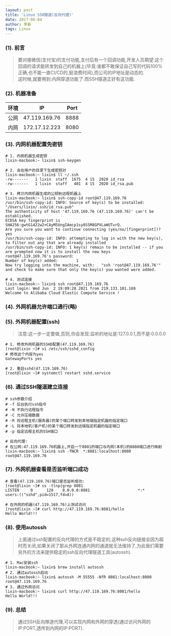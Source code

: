 ```yaml
---
layout: post
title: 'Linux SSH隧道(反向代理)'
date: 2017-06-04
author: 李新
tags: Linux
---
```


### (1). 前言
> 要对接微信(支付宝)的支付功能,支付后有一个回调功能,开发人员期望:这个回调的请求能转发到自己的机器上(毕竟:谁都不敢保证自己写的代码100%正确,也不能一直CI/CD的,挺浪费时间),而公司的IP地址是动态的.  
> 这时候,就要用到:内网穿透功能了.而SSH隧道正好有这功能.  

### (2). 机器准备

|  环境    | IP             | Port   |
|  ----   | ----           | ----   |
| 公网     | 47.119.169.76  | 8888   |
| 内网     | 172.17.12.223  | 8080   |

### (3). 内网机器配置免密钥
```
# 1. 内网机器生成密钥
lixin-macbook:~ lixin$ ssh-keygen

# 2. 会在用户的目录下生成密钥对
lixin-macbook:~ lixin$ ll ~/.ssh
-rw-------   1 lixin  staff  1675  4 15  2020 id_rsa
-rw-------   1 lixin  staff   401  4 15  2020 id_rsa.pub

# 3. 拷贝内网机器生成的公钥到远程机器上
lixin-macbook:~ lixin$ ssh-copy-id root@47.119.169.76
/usr/bin/ssh-copy-id: INFO: Source of key(s) to be installed: "/Users/lixin/.ssh/id_rsa.pub"
The authenticity of host '47.119.169.76 (47.119.169.76)' can't be established.
ECDSA key fingerprint is SHA256:gwtG1422w2+CAyM5UngIAmcp1sy8SSM8GPXLaWUTvrQ.
Are you sure you want to continue connecting (yes/no/[fingerprint])? yes
/usr/bin/ssh-copy-id: INFO: attempting to log in with the new key(s), to filter out any that are already installed
/usr/bin/ssh-copy-id: INFO: 1 key(s) remain to be installed -- if you are prompted now it is to install the new keys
root@47.119.169.76's password:
Number of key(s) added:        1
Now try logging into the machine, with:   "ssh 'root@47.119.169.76'"
and check to make sure that only the key(s) you wanted were added.

# 4. 测试连接
lixin-macbook:~ lixin$ ssh root@47.119.169.76
Last login: Wed Jun  2 19:09:28 2021 from 219.133.101.169
Welcome to Alibaba Cloud Elastic Compute Service !
```
### (4). 外网机器允许端口通行(略)

### (5). 外网机器配置(ssh)
> 注意:这一步一定要做,否则,你会发现:监听的地址是:127.0.0.1,而不是:0.0.0.0

```
# 1. 修改外网机器的SSHD配置(47.119.169.76)
[root@lixin ~]# vi /etc/ssh/sshd_config
# 修改这个内容为yes
GatewayPorts yes

# 2. 重启sshd(47.119.169.76)
[root@lixin ~]# systemctl restart sshd.service
```
### (6). 通过SSH隧道建立连接
```
# ssh参数介绍
# -f 后台执行ssh指令
# -N 不执行远程指令
# -C 允许压缩数据
# -R 将远程主机(服务器)的某个端口转发到本地端指定机器的指定端口
# -L 将本地机(客户机)的某个端口转发到远端指定机器的指定端口
# -p 指定远程主机的SSH端口

# 反向代理:
# 在公网:47.119.169.76机器上,开启一个8081的端口与内网(本机)的8080端口进行映射
lixin-macbook:~ lixin$ ssh -fNCR  *:8081:localhost:8080 root@47.119.169.76
```
### (7). 外网机器查看是否监听端口成功
```
# 查看(47.119.169.76)端口是否监听成功:
[root@lixin ~]# ss -tlnp|grep 8081
LISTEN     0      128    0.0.0.0:8081                     *:*                   users:(("sshd",pid=1517,fd=8))

# 在外网的机器(47.119.169.76)上测试访问
[root@lixin ~]# curl http://47.119.169.76:8081/hello
Hello World!!!
```
### (8). 使用autossh
> 上面通过ssh配置的反向代理的方式是不稳定的,这种ssh反向链接会因为超时而关闭,如果关闭了那从外网连通内网的通道就无法维持了,为此我们需要另外的方法来提供稳定的ssh反向代理隧道工具(autossh).

```
# 1. Mac安装ssh
lixin-macbook:~ lixin$ brew install autossh
# 2. 通过autossh启动
lixin-macbook:~ lixin$ autossh -M 55555 -NfR 8081:localhost:8080 root@47.119.169.76
# 3. 通过外网访问
lixin-macbook:~ lixin$ curl http://47.119.169.76:8081/hello
Hello World!!!
```
### (9). 总结
> 通过SSH反向隊道代理,可以实现内网和外网的穿透(通过访问外网的IP:PORT,透传到内网的IP:PORT).  